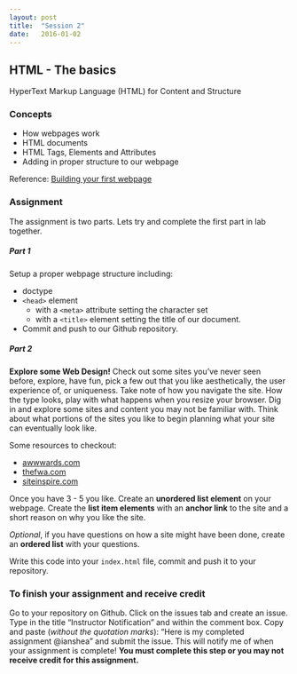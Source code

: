 ```yaml
---
layout: post
title:  "Session 2"
date:   2016-01-02
---
```

## HTML - The basics

HyperText Markup Language (HTML) for Content and Structure

### Concepts

* How webpages work
* HTML documents
* HTML Tags, Elements and Attributes
* Adding in proper structure to our webpage

Reference: [Building your first webpage](http://learn.shayhowe.com/html-css/building-your-first-web-page/)

### Assignment

The assignment is two parts. Lets try and complete the first part in lab together.

##### Part 1

 Setup a proper webpage structure including:

 - doctype
 - `<head>` element
   - with a `<meta>` attribute setting the character set
   - with a `<title>` element setting the title of our document.
 - Commit and push to our Github repository.

##### Part 2

**Explore some Web Design!** Check out some sites you’ve never seen before, explore, have fun, pick a few out that you like aesthetically, the user experience of, or uniqueness. Take note of how you navigate the site. How the type looks, play with what happens when you resize your browser. Dig in and explore some sites and content you may not be familiar with. Think about what portions of the sites you like to begin planning what your site can eventually look like.

Some resources to checkout:

* [awwwards.com](http://awwwards.com/)
* [thefwa.com](http://thefwa.com/)
* [siteinspire.com](http://www.siteinspire.com/)

Once you have 3 - 5 you like. Create an **unordered list element** on your webpage.  Create the **list item elements** with an **anchor link** to the site and a short reason on why you like the site.

_Optional_, if you have questions on how a site might have been done, create an **ordered list** with your questions.

Write this code into your `index.html` file, commit and push it to your repository.

### To finish your assignment and receive credit
Go to your repository on Github. Click on the issues tab and create an issue. Type in the title “Instructor Notification” and within the comment box. Copy and paste (_without the quotation marks_): “Here is my completed assignment @ianshea” and submit the issue. This will notify me of when your assignment is complete! **You must complete this step or you may not receive credit for this assignment.**
